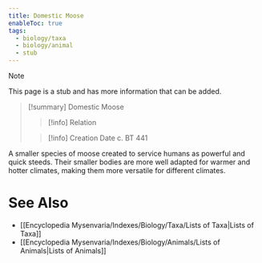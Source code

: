 ```yaml
---
title: Domestic Moose
enableToc: true
tags:
  - biology/taxa
  - biology/animal
  - stub
---
```


> [!note]
> This page is a stub and has more information that can be added.

> [!summary] Domestic Moose
> > [!info] Relation
>
> > [!info] Creation Date
> > c. BT 441

A smaller species of moose created to service humans as powerful and quick steeds. Their smaller bodies are more well adapted for warmer and hotter climates, making them more versatile for different climates. 

# See Also
- [[Encyclopedia Mysenvaria/Indexes/Biology/Taxa/Lists of Taxa|Lists of Taxa]]
- [[Encyclopedia Mysenvaria/Indexes/Biology/Animals/Lists of Animals|Lists of Animals]]
